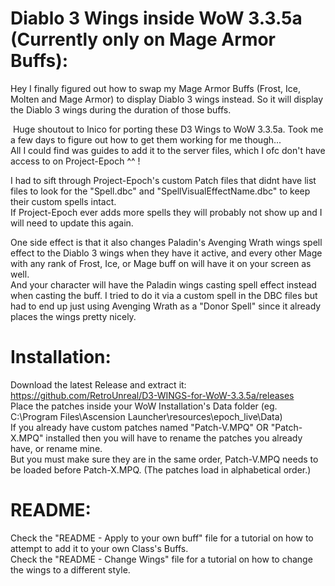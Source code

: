 # Diablo 3 Wings inside WoW 3.3.5a (Currently only on Mage Armor Buffs):

Hey I finally figured out how to swap my Mage Armor Buffs (Frost, Ice, Molten and Mage Armor) to display Diablo 3 wings instead. So it will display the Diablo 3 wings during the duration of those buffs.

﻿
Huge shoutout to Inico for porting these D3 Wings to WoW 3.3.5a. Took me a few days to figure out how to get them working for me though...\
All I could find was guides to add it to the server files, which I ofc don't have access to on Project-Epoch ^^ !

I had to sift through Project-Epoch's custom Patch files that didnt have list files to look for the "Spell.dbc" and "SpellVisualEffectName.dbc" to keep their custom spells intact.\
If Project-Epoch ever adds more spells they will probably not show up and I will need to update this again.

One side effect is that it also changes Paladin's Avenging Wrath wings spell effect to the Diablo 3 wings when they have it active, and every other Mage with any rank of Frost, Ice, or Mage buff on will have it on your screen as well.\
And your character will have the Paladin wings casting spell effect instead when casting the buff. I tried to do it via a custom spell in the DBC files but had to end up just using Avenging Wrath as a "Donor Spell" since it already places the wings pretty nicely.

# Installation:

Download the latest Release and extract it: https://github.com/RetroUnreal/D3-WINGS-for-WoW-3.3.5a/releases \
Place the patches inside your WoW Installation's Data folder (eg. C:\Program Files\Ascension Launcher\resources\epoch_live\Data)\
If you already have custom patches named "Patch-V.MPQ" OR "Patch-X.MPQ" installed then you will have to rename the patches you already have, or rename mine.\
But you must make sure they are in the same order, Patch-V.MPQ needs to be loaded before Patch-X.MPQ. (The patches load in alphabetical order.)

# README:

Check the "README - Apply to your own buff" file for a tutorial on how to attempt to add it to your own Class's Buffs.\
Check the "README - Change Wings" file for a tutorial on how to change the wings to a different style.
